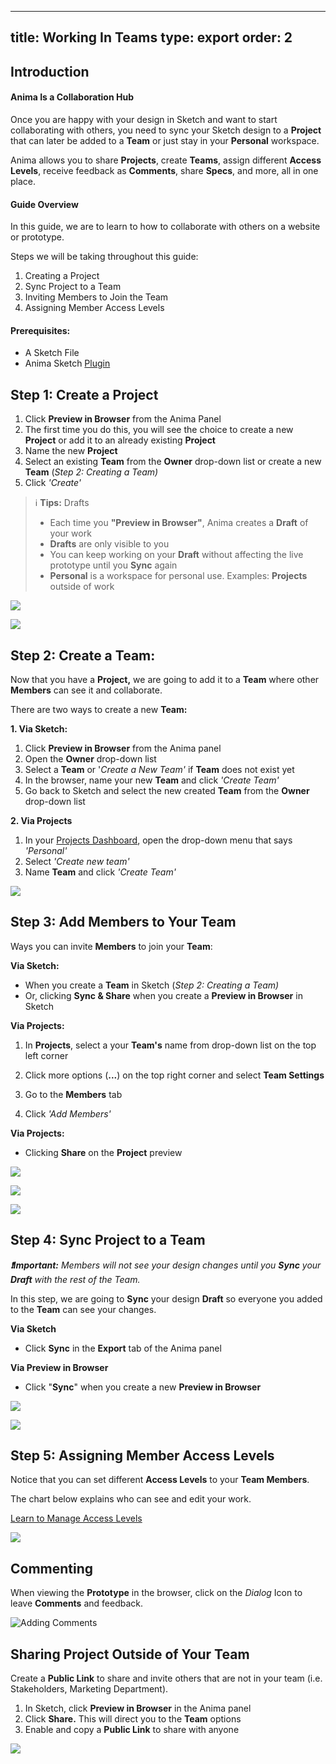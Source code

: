 
---
title: Working In Teams
type: export
order: 2
---

## Introduction

#### Anima Is a Collaboration Hub

Once you are happy with your design in Sketch and want to start collaborating with others, you need to sync your Sketch design to a **Project** that can later be added to a **Team** or just stay in your **Personal** workspace.

Anima allows you to share **Projects**, create **Teams**, assign different **Access Levels**, receive feedback as **Comments**, share **Specs**, and more, all in one place.

#### Guide Overview

In this guide, we are to learn to how to collaborate with others on a website or prototype.
  
Steps we will be taking throughout this guide:

1.  Creating a Project
2.  Sync Project to a Team
3.  Inviting Members to Join the Team
4.  Assigning Member Access Levels

#### Prerequisites:

-   A Sketch File
-   Anima Sketch [Plugin](https://www.animaapp.com/)

## Step 1: Create a Project

1.  Click **Preview in Browser** from the Anima Panel
2.  The first time you do this, you will see the choice to create a new **Project** or add it to an already existing **Project**
3.  Name the new **Project**
4.  Select an existing **Team** from the **Owner** drop-down list or create a new **Team** (_Step 2: Creating a Team)_
5.  Click _'Create'_

> ℹ️ **Tips:** Drafts
> 
> -   Each time you **"Preview in Browser"**, Anima creates a **Draft** of your work
> -   **Drafts** are only visible to you
> -   You can keep working on your **Draft** without affecting the live prototype until you **Sync** again
> -   **Personal** is a workspace for personal use.  Examples: **Projects** outside of work


![](https://downloads.intercomcdn.com/i/o/97593913/cb56f37afcd3418f30af1a9a/Screen+Shot+2019-01-17+at+11.38.48+AM.png)

![](https://downloads.intercomcdn.com/i/o/97051833/396813738dcde6d51c05a0d0/Screen+Shot+2019-01-15+at+11.44.07+AM.png)

## Step 2: Create a Team:

Now that you have a **Project,** we are going to add it to a **Team** where other **Members** can see it and collaborate.

There are two ways to create a new **Team:**

**1. Via Sketch:**

1.  Click **Preview in Browser** from the Anima panel
2.  Open the **Owner** drop-down list
3.  Select a **Team** or '_Create a New Team'_ if **Team** does not exist yet
4.  In the browser, name your new **Team** and  click _'Create Team'_
5.  Go back to Sketch and select the new created **Team** from the **Owner** drop-down list

**2. Via Projects**

1.  In your [Projects Dashboard](https://projects.animaapp.com), open the drop-down menu that says _'Personal'_
2.  Select _'Create new team'_
3.  Name **Team** and click _'Create Team'_

![](https://downloads.intercomcdn.com/i/o/97605534/54aa612f6a5e2aee6dd4385d/Screen+Shot+2019-01-17+at+12.11.16+PM.png)

## Step 3: Add Members to Your Team

Ways you can invite **Members** to join your **Team**:

**Via Sketch:**

-   When you create a **Team** in Sketch (_Step 2: Creating a Team)_
-   Or, clicking **Sync & Share** when you create a **Preview in Browser** in Sketch

**Via Projects:**

1.  In **Projects**, select a your **Team's** name  from drop-down list on the top left corner  
    
2.  Click more options (**...**) on the top right corner and select **Team Settings**
3.  Go to the **Members** tab
4.  Click _'Add Members'_

**Via Projects:**

-   Clicking **Share** on the **Project** preview

![](https://downloads.intercomcdn.com/i/o/97622360/6b5dd38311b9ca85a5292d5d/Add+Member+Via+Sketch.png)

![](https://downloads.intercomcdn.com/i/o/97623368/7ac8513b14137ccce907667b/Screen+Shot+2019-01-17+at+1.20.12+PM.png)

![](https://downloads.intercomcdn.com/i/o/97629340/325ec5fcac0ea2747a60005f/Screen+Shot+2019-01-17+at+12.19.23+PM.png)

## Step 4: Sync Project to a Team

**_❗️Important:_** _Members will not see your design changes until you_ **_Sync_** _your_ **_Draft_** _with the rest of the Team._

In this step, we are going to **Sync** your design **Draft** so everyone you added to the **Team** can see your changes.

**Via Sketch**

-   Click **Sync** in the **Export** tab of the Anima panel

**Via Preview in Browser**

-   Click "**Sync**"  when you create a new **Preview in Browser**

![](https://downloads.intercomcdn.com/i/o/97630618/84e38976a70e09ba20b19513/Screen+Shot+2019-01-15+at+5.54.08+PM.png)

![](https://downloads.intercomcdn.com/i/o/97632358/d036b8ad116b44487d909988/Screen+Shot+2019-01-17+at+1.58.31+PM.png)

## Step 5: Assigning Member Access Levels

Notice that you can set different **Access Levels** to your **Team Members**.

The chart below explains who can see and edit your work.

[Learn to Manage Access Levels](http://support.animaapp.com/designer-s-guide-to-anima/manage-access-levels-and-roles-in-a-team)

![](https://downloads.intercomcdn.com/i/o/97414691/56bd41a02ddecc619c8ec7e3/Access+Levels+Chart%402x.png)


## Commenting

  When viewing the **Prototype** in the browser, click on the _Dialog_ Icon to leave **Comments** and feedback.

![Adding Comments](https://downloads.intercomcdn.com/i/o/97106839/e25a24e000b60816ef40c779/Comment.gif)

## Sharing Project  Outside of Your Team

Create a **Public Link** to share and invite others that are not in your team (i.e. Stakeholders, Marketing Department).

1.  In Sketch, click **Preview in Browser** in the Anima panel
2.  Click **Share.** This will direct you to the **Team** options
3.  Enable and copy a **Public Link** to share with anyone

![](https://downloads.intercomcdn.com/i/o/97110805/c9d6739a33a2066b3ad01063/Public+link.gif)

